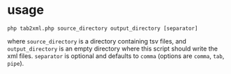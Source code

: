 # usage

`php tab2xml.php source_directory output_directory [separator]`

where `source_directory` is a directory containing tsv files, and `output_directory` is an empty directory where this script should write the xml files. `separator` is optional and defaults to `comma` (options are `comma`, `tab`, `pipe`).
